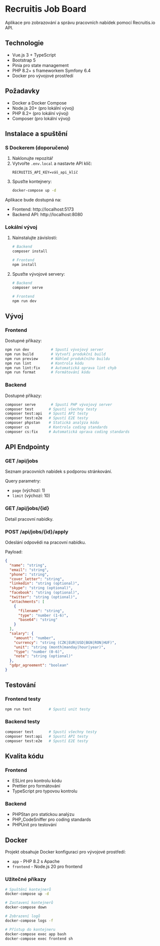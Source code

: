 # Recruitis Job Board

Aplikace pro zobrazování a správu pracovních nabídek pomocí Recruitis.io API.

## Technologie

- Vue.js 3 + TypeScript
- Bootstrap 5
- Pinia pro state management
- PHP 8.2+ s frameworkem Symfony 6.4
- Docker pro vývojové prostředí

## Požadavky

- Docker a Docker Compose
- Node.js 20+ (pro lokální vývoj)
- PHP 8.2+ (pro lokální vývoj)
- Composer (pro lokální vývoj)

## Instalace a spuštění

### S Dockerem (doporučeno)

1. Naklonujte repozitář
2. Vytvořte `.env.local` a nastavte API klíč:
   ```
   RECRUITIS_API_KEY=váš_api_klíč
   ```
3. Spusťte kontejnery:
   ```bash
   docker-compose up -d
   ```

Aplikace bude dostupná na:

- Frontend: http://localhost:5173
- Backend API: http://localhost:8080

### Lokální vývoj

1. Nainstalujte závislosti:

   ```bash
   # Backend
   composer install

   # Frontend
   npm install
   ```

2. Spusťte vývojové servery:

   ```bash
   # Backend
   composer serve

   # Frontend
   npm run dev
   ```

## Vývoj

### Frontend

Dostupné příkazy:

```bash
npm run dev          # Spustí vývojový server
npm run build        # Vytvoří produkční build
npm run preview      # Náhled produkčního buildu
npm run lint         # Kontrola kódu
npm run lint:fix     # Automatická oprava lint chyb
npm run format       # Formátování kódu
```

### Backend

Dostupné příkazy:

```bash
composer serve       # Spustí PHP vývojový server
composer test       # Spustí všechny testy
composer test:api   # Spustí API testy
composer test:e2e   # Spustí E2E testy
composer phpstan    # Statická analýza kódu
composer cs         # Kontrola coding standards
composer cs:fix     # Automatická oprava coding standards
```

## API Endpointy

### GET /api/jobs

Seznam pracovních nabídek s podporou stránkování.

Query parametry:

- `page` (výchozí: 1)
- `limit` (výchozí: 10)

### GET /api/jobs/{id}

Detail pracovní nabídky.

### POST /api/jobs/{id}/apply

Odeslání odpovědi na pracovní nabídku.

Payload:

```json
{
  "name": "string",
  "email": "string",
  "phone": "string",
  "cover_letter": "string",
  "linkedin": "string (optional)",
  "skype": "string (optional)",
  "facebook": "string (optional)",
  "twitter": "string (optional)",
  "attachments": [
    {
      "filename": "string",
      "type": "number (1-6)",
      "base64": "string"
    }
  ],
  "salary": {
    "amount": "number",
    "currency": "string (CZK|EUR|USD|BGN|RON|HUF)",
    "unit": "string (month|manday|hour|year)",
    "type": "number (0-6)",
    "note": "string (optional)"
  },
  "gdpr_agreement": "boolean"
}
```

## Testování

### Frontend testy

```bash
npm run test        # Spustí unit testy
```

### Backend testy

```bash
composer test       # Spustí všechny testy
composer test:api   # Spustí API testy
composer test:e2e   # Spustí E2E testy
```

## Kvalita kódu

### Frontend

- ESLint pro kontrolu kódu
- Prettier pro formátování
- TypeScript pro typovou kontrolu

### Backend

- PHPStan pro statickou analýzu
- PHP_CodeSniffer pro coding standards
- PHPUnit pro testování

## Docker

Projekt obsahuje Docker konfiguraci pro vývojové prostředí:

- `app` - PHP 8.2 s Apache
- `frontend` - Node.js 20 pro frontend

### Užitečné příkazy

```bash
# Spuštění kontejnerů
docker-compose up -d

# Zastavení kontejnerů
docker-compose down

# Zobrazení logů
docker-compose logs -f

# Přístup do kontejneru
docker-compose exec app bash
docker-compose exec frontend sh
```
